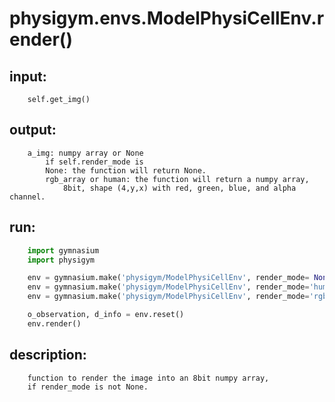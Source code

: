 # physigym.envs.ModelPhysiCellEnv.render()


## input:
```
    self.get_img()

```

## output:
```
    a_img: numpy array or None
        if self.render_mode is
        None: the function will return None.
        rgb_array or human: the function will return a numpy array,
            8bit, shape (4,y,x) with red, green, blue, and alpha channel.
```

## run:
```python
    import gymnasium
    import physigym

    env = gymnasium.make('physigym/ModelPhysiCellEnv', render_mode= None)
    env = gymnasium.make('physigym/ModelPhysiCellEnv', render_mode='human')
    env = gymnasium.make('physigym/ModelPhysiCellEnv', render_mode='rgb_array')

    o_observation, d_info = env.reset()
    env.render()

```

## description:
```
    function to render the image into an 8bit numpy array,
    if render_mode is not None.

```